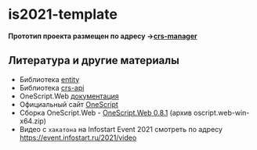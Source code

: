 # is2021-template

**Прототип проекта размещен по адресу ->[crs-manager](https://github.com/otymko/crs-manager)**

## Литература и другие материалы
* Библиотека [entity](https://github.com/nixel2007/entity)
* Библиотека [crs-api](https://github.com/otymko/crs-api)
* OneScript.Web [документация](http://web.oscript.io/)
* Официальный сайт [OneScript](https://oscript.io/)
* Сборка OneScript.Web - [OneScript.Web 0.8.1](https://github.com/EvilBeaver/OneScript.Web/releases/tag/v0.8.1) (архив oscript.web-win-x64.zip)
* Видео с `хакатона` на Infostart Event 2021 смотреть по адресу https://event.infostart.ru/2021/video
